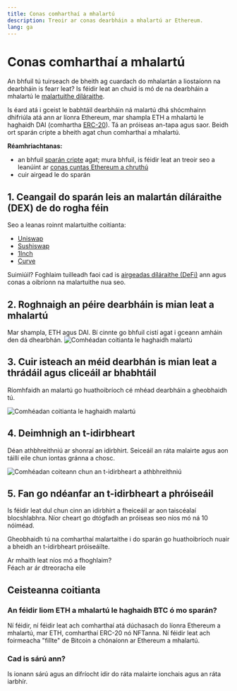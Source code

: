 ```yaml
---
title: Conas comharthaí a mhalartú
description: Treoir ar conas dearbháin a mhalartú ar Ethereum.
lang: ga
---
```


# Conas comharthaí a mhalartú

An bhfuil tú tuirseach de bheith ag cuardach do mhalartán a liostaíonn na dearbháin is fearr leat? Is féidir leat an chuid is mó de na dearbháin a mhalartú le [malartuithe díláraithe](/glossary/#dex).

Is éard atá i gceist le babhtáil dearbháin ná malartú dhá shócmhainn dhifriúla atá ann ar líonra Ethereum, mar shampla ETH a mhalartú le haghaidh DAI (comhartha [ERC-20](/glossary/#erc-20)). Tá an próiseas an-tapa agus saor. Beidh ort sparán cripte a bheith agat chun comharthaí a mhalartú.

**Réamhriachtanas:**

- an bhfuil [sparán cripte](/glossary/#wallet) agat; mura bhfuil, is féidir leat an treoir seo a leanúint ar [conas cuntas Ethereum a chruthú](/guides/how-to-create-an-ethereum-account/)
- cuir airgead le do sparán

## 1. Ceangail do sparán leis an malartán díláraithe (DEX) de do rogha féin

Seo a leanas roinnt malartuithe coitianta:

- [Uniswap](https://app.uniswap.org/#/swap)
- [Sushiswap](https://www.sushi.com/swap)
- [1Inch](https://app.1inch.io/#/1/unified/swap/ETH/DAI)
- [Curve](https://www.curve.finance/dex/ethereum/swap/)

Suimiúil? Foghlaim tuilleadh faoi cad is [airgeadas díláraithe (DeFi)](/defi/) ann agus conas a oibríonn na malartuithe nua seo.

## 2. Roghnaigh an péire dearbháin is mian leat a mhalartú

Mar shampla, ETH agus DAI. Bí cinnte go bhfuil cistí agat i gceann amháin den dá dhearbhán. ![Comhéadan coitianta le haghaidh malartú](./swap1.png)

## 3. Cuir isteach an méid dearbhán is mian leat a thrádáil agus cliceáil ar bhabhtáil

Ríomhfaidh an malartú go huathoibríoch cé mhéad dearbháin a gheobhaidh tú.

![Comhéadan coitianta le haghaidh malartú](./swap2.png)

## 4. Deimhnigh an t-idirbheart

Déan athbhreithniú ar shonraí an idirbhirt. Seiceáil an ráta malairte agus aon táillí eile chun iontas gránna a chosc.

![Comhéadan coiteann chun an t-idirbheart a athbhreithniú](./swap3.png)

## 5. Fan go ndéanfar an t-idirbheart a phróiseáil

Is féidir leat dul chun cinn an idirbhirt a fheiceáil ar aon taiscéalaí blocshlabhra. Níor cheart go dtógfadh an próiseas seo níos mó ná 10 nóiméad.

Gheobhaidh tú na comharthaí malartaithe i do sparán go huathoibríoch nuair a bheidh an t-idirbheart próiseáilte.
<br />

<InfoBanner shouldSpaceBetween emoji=":eyes:">
  <div>Ar mhaith leat níos mó a fhoghlaim?</div>
  <ButtonLink href="/guides/">
    Féach ar ár dtreoracha eile
  </ButtonLink>
</InfoBanner>

## Ceisteanna coitianta

### An féidir liom ETH a mhalartú le haghaidh BTC ó mo sparán?

Ní féidir, ní féidir leat ach comharthaí atá dúchasach do líonra Ethereum a mhalartú, mar ETH, comharthaí ERC-20 nó NFTanna. Ní féidir leat ach foirmeacha "fillte" de Bitcoin a chónaíonn ar Ethereum a mhalartú.

### Cad is sárú ann?

Is ionann sárú agus an difríocht idir do ráta malairte ionchais agus an ráta iarbhír.
